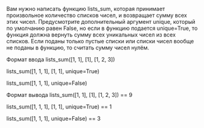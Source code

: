 Вам нужно написать функцию lists_sum, которая принимает произвольное количество списков чисел, и возвращает сумму всех этих чисел. Предусмотрите дополнительный аргумент unique, который по умолчанию равен False, но если в функцию подается unique=True, то функция должна вернуть сумму всех уникальных чисел из всех списков. Если поданы только пустые списки или списки чисел вообще не поданы в функцию, то считать сумму чисел нулём.

Формат ввода
lists_sum([1, 1], [1], [1, 2, 3])

lists_sum([1, 1, 1], [1, 1], unique=True)

lists_sum([1, 1, 1], unique=False)

Формат вывода
lists_sum([1, 1], [1], [1, 2, 3]) == 9

lists_sum([1, 1, 1], [1, 1], unique=True) == 1

lists_sum([1, 1, 1], unique=False) == 3

